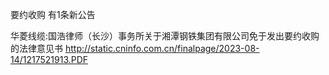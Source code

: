 要约收购 有1条新公告 

华菱线缆:国浩律师（长沙）事务所关于湘潭钢铁集团有限公司免于发出要约收购的法律意见书 http://static.cninfo.com.cn/finalpage/2023-08-14/1217521913.PDF 

